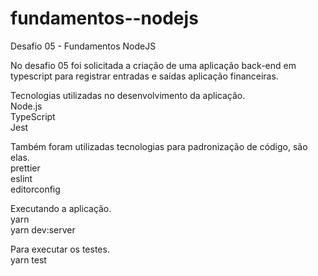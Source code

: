 # fundamentos--nodejs
Desafio 05 - Fundamentos NodeJS 

No desafio 05 foi solicitada a criação de uma aplicação back-end em typescript para registrar entradas e saídas aplicação financeiras.

Tecnologias utilizadas no desenvolvimento da aplicação.<br>
Node.js<br>
TypeScript<br>
Jest<br>

Também foram utilizadas tecnologias para padronização de código, são elas.<br>
prettier<br>
eslint <br>
editorconfig<br>

Executando a aplicação.<br>
yarn<br>
yarn dev:server<br>

Para executar os testes.<br>
yarn test<br>
